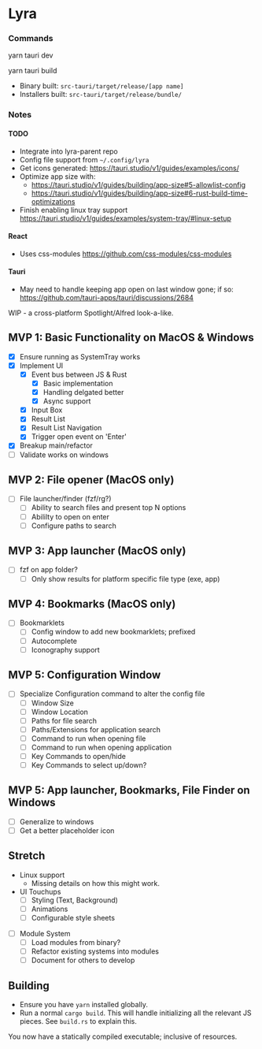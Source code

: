 # Lyra
### Commands

yarn tauri dev

yarn tauri build
  - Binary built: `src-tauri/target/release/[app name]`
  - Installers built: `src-tauri/target/release/bundle/`

### Notes

#### TODO

- Integrate into lyra-parent repo
- Config file support from `~/.config/lyra`
- Get icons generated: https://tauri.studio/v1/guides/examples/icons/
- Optimize app size with:
  - https://tauri.studio/v1/guides/building/app-size#5-allowlist-config
  - https://tauri.studio/v1/guides/building/app-size#6-rust-build-time-optimizations
- Finish enabling linux tray support https://tauri.studio/v1/guides/examples/system-tray/#linux-setup

#### React

- Uses css-modules https://github.com/css-modules/css-modules

#### Tauri

- May need to handle keeping app open on last window gone; if so: https://github.com/tauri-apps/tauri/discussions/2684

WIP - a cross-platform Spotlight/Alfred look-a-like.

## MVP 1: Basic Functionality on MacOS & Windows

- [x] Ensure running as SystemTray works
- [x] Implement UI
  - [x] Event bus between JS & Rust
    - [x] Basic implementation
    - [x] Handling delgated better
    - [x] Async support
  - [x] Input Box
  - [x] Result List
  - [x] Result List Navigation
  - [x] Trigger open event on 'Enter'
- [x] Breakup main/refactor
- [ ] Validate works on windows

## MVP 2: File opener (MacOS only)

- [ ] File launcher/finder (fzf/rg?)
  - [ ] Ability to search files and present top N options
  - [ ] Abililty to open on enter
  - [ ] Configure paths to search

## MVP 3: App launcher (MacOS only)

- [ ] fzf on app folder?
  - [ ] Only show results for platform specific file type (exe, app)

## MVP 4: Bookmarks (MacOS only)

- [ ] Bookmarklets
  - [ ] Config window to add new bookmarklets; prefixed
  - [ ] Autocomplete
  - [ ] Iconography support

## MVP 5: Configuration Window

- [ ] Specialize Configuration command to alter the config file
  - [ ] Window Size
  - [ ] Window Location
  - [ ] Paths for file search
  - [ ] Paths/Extensions for application search
  - [ ] Command to run when opening file
  - [ ] Command to run when opening application
  - [ ] Key Commands to open/hide
  - [ ] Key Commands to select up/down?

## MVP 5: App launcher, Bookmarks, File Finder on Windows

- [ ] Generalize to windows
- [ ] Get a better placeholder icon

## Stretch

- Linux support
  - Missing details on how this might work.
- UI Touchups
  - [ ] Styling (Text, Background)
  - [ ] Animations
  - [ ] Configurable style sheets
- [ ] Module System
  - [ ] Load modules from binary?
  - [ ] Refactor existing systems into modules
  - [ ] Document for others to develop

## Building

- Ensure you have `yarn` installed globally.
- Run a normal `cargo build`. This will handle initializing all the relevant JS pieces. See `build.rs` to explain this.

You now have a statically compiled executable; inclusive of resources.

